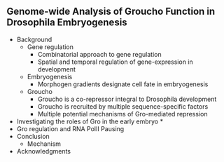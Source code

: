 ## Genome-wide Analysis of Groucho Function in **Drosophila** Embryogenesis

* Background
	* Gene regulation
		* Combinatorial approach to gene regulation
		* Spatial and temporal regulation of gene-expression in development
	* Embryogenesis
		* Morphogen gradients designate cell fate in embryogenesis
	* Groucho
		* Groucho is a co-repressor integral to Drosophila development
		* Groucho is recruited by multiple sequence-specific factors
		* Multiple potential mechanisms of Gro-mediated repression
* Investigating the roles of Gro in the early embryo
	* 
* Gro regulation and RNA PolII Pausing
* Conclusion
	* Mechanism
* Acknowledgments